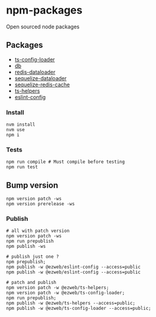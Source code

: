 # npm-packages
Open sourced node packages

## Packages
* [ts-config-loader](packages/ts-config-loader/README.md)
* [db](packages/db/README.md)
* [redis-dataloader](packages/redis-dataloader/README.md)
* [sequelize-dataloader](packages/sequelize-dataloader/README.md)
* [sequelize-redis-cache](packages/sequelize-redis-cache/README.md)
* [ts-helpers](packages/ts-helpers/README.md)
* [eslint-config](packages/eslint-config/README.md)


### Install
```shell
nvm install
nvm use
npm i
```

### Tests
```shell
npm run compile # Must compile before testing
npm run test
```

## Bump version
```shell
npm version patch -ws
npm version prerelease -ws
```

### Publish
```shell
# all with patch version
npm version patch -ws
npm run prepublish
npm publish -ws

# publish just one ?
npm prepublish;
npm publish -w @ezweb/eslint-config --access=public
npm publish -w @ezweb/eslint-config --access=public

# patch and publish
npm version patch -w @ezweb/ts-helpers;
npm version patch -w @ezweb/ts-config-loader;
npm run prepublish;
npm publish -w @ezweb/ts-helpers --access=public;
npm publish -w @ezweb/ts-config-loader --access=public;
```

